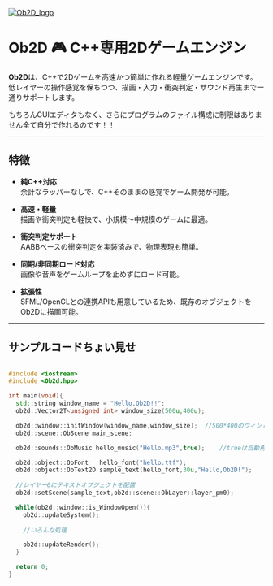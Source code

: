 [![Ob2D_logo](https://raw.githubusercontent.com/kaepi2022/Ob2D_web/refs/heads/main/ob2d_logo.png)](https://kaepi2022.github.io/Ob2D)

# Ob2D 🎮 C++専用2Dゲームエンジン

**Ob2D**は、C++で2Dゲームを高速かつ簡単に作れる軽量ゲームエンジンです。  
低レイヤーの操作感覚を保ちつつ、描画・入力・衝突判定・サウンド再生まで一通りサポートします。


もちろんGUIエディタもなく、さらにプログラムのファイル構成に制限はありません全て自分で作れるのです！！

---

## 特徴

- **純C++対応**  
  余計なラッパーなしで、C++そのままの感覚でゲーム開発が可能。

- **高速・軽量**  
  描画や衝突判定も軽快で、小規模〜中規模のゲームに最適。

- **衝突判定サポート**  
  AABBベースの衝突判定を実装済みで、物理表現も簡単。

- **同期/非同期ロード対応**  
  画像や音声をゲームループを止めずにロード可能。

- **拡張性**  
  SFML/OpenGLとの連携APIも用意しているため、既存のオブジェクトをOb2Dに描画可能。

---

## サンプルコードちょい見せ

```C++

#include <iostream>
#include <Ob2d.hpp>

int main(void){
  std::string window_name = "Hello,Ob2D!!";
  ob2d::Vector2T<unsigned int> window_size(500u,400u);

  ob2d::window::initWindow(window_name,window_size);  //500*400のウィンドウ作成
  ob2d::scene::ObScene main_scene;

  ob2d::sounds::ObMusic hello_music("Hello.mp3",true);    //trueは自動再生

  ob2d::object::ObFont   hello_font("hello.ttf");
  ob2d::object::ObText2D sample_text(hello_font,30u,"Hello,Ob2D!");
  
  //レイヤー0にテキストオブジェクトを配置
  ob2d::setScene(sample_text,ob2d::scene::ObLayer::layer_pm0);  

  while(ob2d::window::is_WindowOpen()){
    ob2d::updateSystem();
    
    //いろんな処理

    ob2d::updateRender();
  }

  return 0;
}
```
